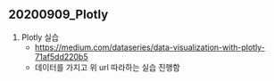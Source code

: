 ## 20200909_Plotly

1. Plotly 실습
   - https://medium.com/dataseries/data-visualization-with-plotly-71af5dd220b5
   - 데이터를 가지고 위 url 따라하는 실습 진행함
